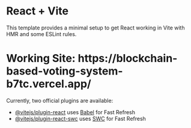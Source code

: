 # React + Vite

This template provides a minimal setup to get React working in Vite with HMR and some ESLint rules.

<h1>Working Site: <a>https://blockchain-based-voting-system-b7tc.vercel.app/</a></h1>

Currently, two official plugins are available:

- [@vitejs/plugin-react](https://github.com/vitejs/vite-plugin-react/blob/main/packages/plugin-react/README.md) uses [Babel](https://babeljs.io/) for Fast Refresh
- [@vitejs/plugin-react-swc](https://github.com/vitejs/vite-plugin-react-swc) uses [SWC](https://swc.rs/) for Fast Refresh
